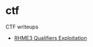 # ctf
CTF writeups

* [RHME3 Qualifiers Exploitation](https://github.com/rdomanski/ctf/tree/master/rhme3/exploitation)

